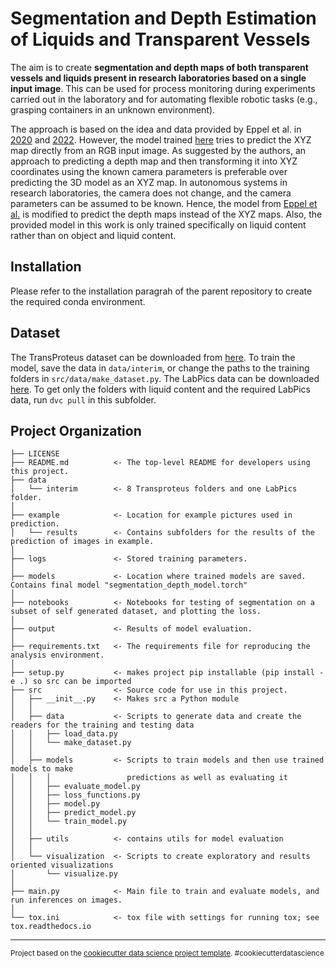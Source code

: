 Segmentation and Depth Estimation of Liquids and Transparent Vessels
==============================
The aim is to create **segmentation and depth maps of both transparent vessels and liquids present in research laboratories based on a single input image**. This can be used for process monitoring during experiments carried out in the laboratory and for automating flexible robotic tasks (e.g., grasping containers in an unknown environment).

The approach is based on the idea and data provided by Eppel et al. in [2020](https://github.com/sagieppel/LabPics-medical-Computer-vision-for-liquid-samples-in-hospitals-and-medical-lab-) and [2022](https://github.com/sagieppel/Predicting-3D-shape-of-liquid-and-objects-inside-transparent-vessels-as-XYZ-map-from-a-single-image). However, the model trained [here](https://github.com/sagieppel/Predicting-3D-shape-of-liquid-and-objects-inside-transparent-vessels-as-XYZ-map-from-a-single-image) tries to predict the XYZ map directly from an RGB input image. As suggested by the authors, an approach to predicting a depth map and then transforming it into XYZ coordinates using the known camera parameters is preferable over predicting the 3D model as an XYZ map. In autonomous systems in research laboratories, the camera does not change, and the camera parameters can be assumed to be known. Hence, the model from [Eppel et al.](https://github.com/sagieppel/Predicting-3D-shape-of-liquid-and-objects-inside-transparent-vessels-as-XYZ-map-from-a-single-image) is modified to predict the depth maps instead of the XYZ maps. Also, the provided model in this work is only trained specifically on liquid content rather than on object and liquid content. 

## Installation

Please refer to the installation paragrah of the parent repository to create the required conda environment.

## Dataset 

The TransProteus dataset can be downloaded from [here](https://e.pcloud.link/publink/show?code=kZfx55Zx1GOrl4aUwXDrifAHUPSt7QUAIfV). To train the model, save the data in `data/interim`, or change the paths to the training folders in `src/data/make_dataset.py`. The LabPics data can be downloaded [here](https://zenodo.org/record/4736111). To get only the folders with liquid content and the required LabPics data, run `dvc pull` in this subfolder. 

Project Organization
------------

    ├── LICENSE
    ├── README.md          <- The top-level README for developers using this project.
    ├── data
    │   └── interim        <- 8 Transproteus folders and one LabPics folder.
    │
    ├── example            <- Location for example pictures used in prediction.
    │   └── results        <- Contains subfolders for the results of the prediction of images in example. 
    │
    ├── logs               <- Stored training parameters.
    │
    ├── models             <- Location where trained models are saved. Contains final model "segmentation_depth_model.torch"
    │
    ├── notebooks          <- Notebooks for testing of segmentation on a subset of self generated dataset, and plotting the loss.
    │    
    ├── output             <- Results of model evaluation.
    │
    ├── requirements.txt   <- The requirements file for reproducing the analysis environment.
    │
    ├── setup.py           <- makes project pip installable (pip install -e .) so src can be imported
    ├── src                <- Source code for use in this project.
    │   ├── __init__.py    <- Makes src a Python module
    │   │
    │   ├── data           <- Scripts to generate data and create the readers for the training and testing data
    │   │   ├── load_data.py    
    │   │   └── make_dataset.py
    │   │
    │   ├── models         <- Scripts to train models and then use trained models to make
    │   │   │                 predictions as well as evaluating it
    │   │   ├── evaluate_model.py
    │   │   ├── loss_functions.py
    │   │   ├── model.py
    │   │   ├── predict_model.py
    │   │   └── train_model.py
    │   │    
    │   ├── utils          <- contains utils for model evaluation
    │   │
    │   └── visualization  <- Scripts to create exploratory and results oriented visualizations
    │       └── visualize.py
    │
    ├── main.py            <- Main file to train and evaluate models, and run inferences on images.
    │
    └── tox.ini            <- tox file with settings for running tox; see tox.readthedocs.io


--------

<p><small>Project based on the <a target="_blank" href="https://drivendata.github.io/cookiecutter-data-science/">cookiecutter data science project template</a>. #cookiecutterdatascience</small></p>
